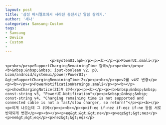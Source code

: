 ```yaml
---
layout: post
title: '삼성 마시멜로에서 사라진 충전시간 알림 살리기.'
author: '세나'
categories: Samsung-Custom
tags:
- Samsung
- Device
- Custom
-
---
```



<script> location.href='https://cafe.naver.com/develoid/696405' ; </script>


















						<p>SystemUI.apk</p><p><b></p><p>PowerUI.smali</p><p><b></p><p>SupportChargingRemainingTime 검색</p><p><b></p><p><b>&nbsp;&nbsp;&nbsp; iput-boolean v2, p0, Lcom/android/systemui/power/PowerUI;-&gt;mSupportChargingRemainingTime:Z</p><p><b></p><p>v2를 v4로 변경</p><p><b></p><p>PowerNotificationWarnings.smali</p><p><b></p><p>showChargingNotice(ZI)V 검색</p><p><b></p><p><b>&nbsp;&nbsp;&nbsp; const-string v3, "PowerUI.Notification"</p><p>&nbsp;&nbsp;&nbsp; const-string v4, "Charging remaining time is not supported and connected cable is not a fast/slow charger, so return!"</p><p><b></p><p>이게 나오는데 그 위에</p><p><b></p><p>if-eq if-nez if-eqz if-ne 등을 서로 반대되게 변경</p><p><b></p><p>eq&gt;&gt;&gt;ne</p><p>eqz&gt;&gt;nez</p><p>ne&gt;&gt;eq</p><p>nez&gt;&gt;eqz</p>
